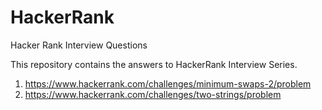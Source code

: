 # HackerRank
Hacker Rank Interview Questions

This repository contains the answers to HackerRank Interview Series.

1. https://www.hackerrank.com/challenges/minimum-swaps-2/problem
2. https://www.hackerrank.com/challenges/two-strings/problem

